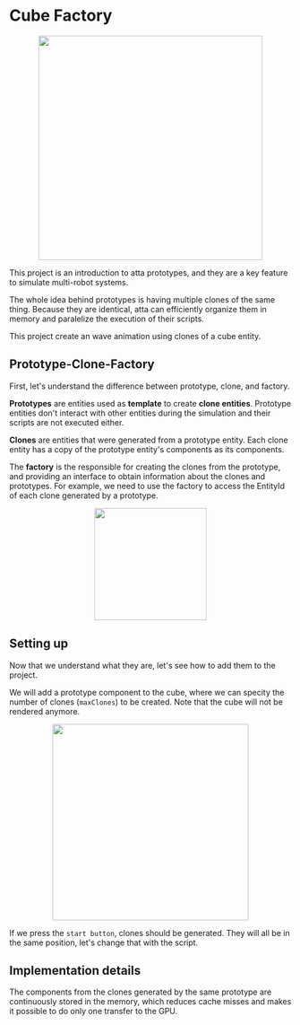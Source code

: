 <!--
title: Cube Factory
description: How to create multiple clones of the same entity using prototypes
image: https://storage.googleapis.com/atta-images/docs/tutorial/cube-factory/cube-factory.gif
build: https://atta-repos.s3.us-east-1.amazonaws.com/tutorial/cube-factory
-->
# Cube Factory

<div align="center">
  <img src="https://storage.googleapis.com/atta-images/docs/tutorial/cube-factory/cube-factory.gif" height="400">
</div>

This project is an introduction to atta prototypes, and they are a key feature to simulate multi-robot systems.

The whole idea behind prototypes is having multiple clones of the same thing. Because they are identical, atta can efficiently organize them in memory and paralelize the execution of their scripts.

This project create an wave animation using clones of a cube entity.

## Prototype-Clone-Factory
First, let's understand the difference between prototype, clone, and factory.

**Prototypes** are entities used as **template** to create **clone entities**. Prototype entities don't interact with other entities during the simulation and their scripts are not executed either.

**Clones** are entities that were generated from a prototype entity. Each clone entity has a copy of the prototype entity's components as its components.

The **factory** is the responsible for creating the clones from the prototype, and providing an interface to obtain information about the clones and prototypes. For example, we need to use the factory to access the EntityId of each clone generated by a prototype.

<div align="center">
  <img src="https://storage.googleapis.com/atta-images/docs/tutorial/cube-factory/factory.png" height="200">
</div>

## Setting up
Now that we understand what they are, let's see how to add them to the project.

We will add a prototype component to the cube, where we can specity the number of clones (`maxClones`) to be created. Note that the cube will not be rendered anymore.

<div align="center">
  <img src="https://storage.googleapis.com/atta-images/docs/tutorial/cube-factory/prototype_component.png" height="350">
</div>

If we press the `start button`, clones should be generated. They will all be in the same position, let's change that with the script.

## Implementation details
The components from the clones generated by the same prototype are continuously stored in the memory, which reduces cache misses and makes it possible to do only one transfer to the GPU.
